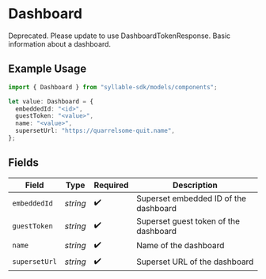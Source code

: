 # Dashboard

Deprecated.  Please update to use DashboardTokenResponse.
Basic information about a dashboard.

## Example Usage

```typescript
import { Dashboard } from "syllable-sdk/models/components";

let value: Dashboard = {
  embeddedId: "<id>",
  guestToken: "<value>",
  name: "<value>",
  supersetUrl: "https://quarrelsome-quit.name",
};
```

## Fields

| Field                                 | Type                                  | Required                              | Description                           |
| ------------------------------------- | ------------------------------------- | ------------------------------------- | ------------------------------------- |
| `embeddedId`                          | *string*                              | :heavy_check_mark:                    | Superset embedded ID of the dashboard |
| `guestToken`                          | *string*                              | :heavy_check_mark:                    | Superset guest token of the dashboard |
| `name`                                | *string*                              | :heavy_check_mark:                    | Name of the dashboard                 |
| `supersetUrl`                         | *string*                              | :heavy_check_mark:                    | Superset URL of the dashboard         |
